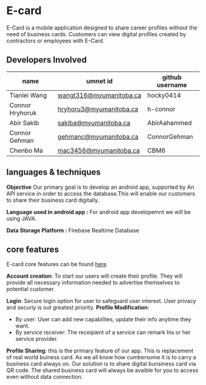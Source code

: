 # E-card
E-Card is a mobile application designed to share career profiles without the need of business cards. Customers can view digital profiles created by contractors or employees with E-Card.
## Developers Involved
name|umnet id| github username
-|-|-
Tianlei Wang |wangt316@myumanitoba.ca | hocky0414
Connor Hryhoruk | hryhoru3@myumanitoba.ca	| h-connor
Abir Sakib | sakiba@myumanitoba.ca	| AbirAahammed
Connor Gehman | gehmanc@myumanitoba.ca   |	ConnorGehman				
Chenbo Ma | mac3456@myumanitoba.ca | CBM6

## languages & techniques
**Objective**
Our primary goal is to develop an android app, supported by An API service in order to access the database.This will enable our customers to share their business card digitally.

**Language used in android app :** For android app developemnt we will be using JAVA.

**Data Storage Platform :**  Firebase Realtime Database

## core features
E-card core features can be found [here](https://github.com/AbirAahammed/E-card/issues?q=label%3A%22Core+Features%22)

**Account creation**: To start our users will create their profile. They will provide all necessary information needed to advertise themselves to potential customer.

**Login**: Secure login option for user to safeguard user interest. User privacy and securiy is out greatest priority.
**Profile Modification**: 
-   By user: User can add new capabilites, update their info anytime they want.
-   By service receiver: The receipient of a service can remark his or her service provider.

**Profile Sharing**: this is the primary feature of our app. This is replacement of real world buiness card. As we all know how cumbersome it is to carry a business card always on. Our solution is to share digital bunsiness card via QR code. The shared business card will always be avaible for you to access even without data connection.